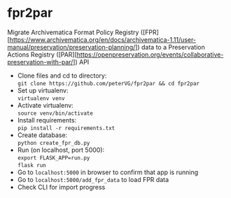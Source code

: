 # fpr2par
Migrate Archivematica Format Policy Registry ([FPR][https://www.archivematica.org/en/docs/archivematica-1.11/user-manual/preservation/preservation-planning/]) data to a Preservation Actions Registry ([PAR][https://openpreservation.org/events/collaborative-preservation-with-par/]) API

* Clone files and cd to directory:  
  `git clone https://github.com/peterVG/fpr2par && cd fpr2par`  
* Set up virtualenv:  
  `virtualenv venv`  
* Activate virtualenv:  
  `source venv/bin/activate`  
* Install requirements:  
  `pip install -r requirements.txt`   
* Create database:  
  `python create_fpr_db.py`      
* Run (on localhost, port 5000):  
  `export FLASK_APP=run.py`  
  `flask run`  
* Go to `localhost:5000` in browser to confirm that app is running
* Go to `localhost:5000/add_fpr_data` to load FPR data
* Check CLI for import progress
